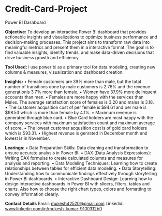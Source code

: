 # Credit-Card-Project
Power BI Dashboard

**Objective:**
To develop an interactive Power BI dashboard that provides actionable insights and visualizations to optimize business performance and decision-making processes. This project aims to transform raw data into meaningful metrics and present them in a interactive format. The goal is to find valuable insights, identify trends, and make data-driven decisions that drive business growth and efficiency.

**Tool Used:** 
I use power bi as a primary tool for data modeling, creating new columns & measures, visualization             and dashboard creation.

**Insights:**
• Female customers are 39% more than male, but the total number of transitions done by male customers is         2.78% and the revenue generationis 3.7% more than female.
• Women have 37.9% more delinquent accounts than men.
• Females are more happy with the services than Males. The average satisfaction score of females is 3.20         and males is 3.18.
• The customer acqusition cost of per female is $94.61 and per male is $98.53 which is more than female by       4.1%.
• Maximum revenue is generated through blue card.
• Blue Card holders are most happy with the company services with maximum satisfaction count and maximum         average of score.
• The lowest customer acqusition cost is of gold card holders which is $93.31.
• Highest revenue is genrated in December month and lowest is in November.

**Learings:**
• Data Preparation Skills: Data cleaning and transformation to ensure accurate analysis in Power BI.
• DAX (Data Analysis Expressions): Writing DAX formulas to create calculated columns and measures for            analysis and reporting.
• Data Modeling Techniques: Learning how to create relationships between tables for efficient data modeling.
• Data Storytelling: Understanding how to communicate findings effectively through storytelling in Power BI      dashboards.
• Interactive Dashboard Design: Learning how to design interactive dashboards in Power BI with slicers, 
  filters, tables and charts. Also how to choose the right chart types, colors and formatting to convey 
  information clearly.

**Contact Details**
Email: mukesh42520@gmail.com
Linkedid: www.linkedin.com/in/mukesh-kumar-9100312b0

